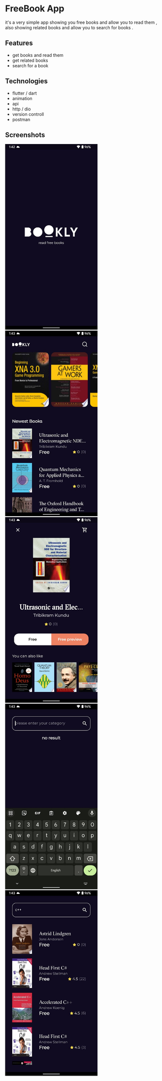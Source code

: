 
# FreeBook App

it's a very simple app showing you free books and allow you to read them , also showing related books and allow you to search for books .



## Features

- get books and read them
- get related books
- search for a book


## Technologies
- flutter / dart
- animation
- api
- http / dio
- version controll
- postman
## Screenshots
<img src="screen shots/b1.jpeg" width=300 hight=400>    <img src="screen shots/b2.jpeg" width=300 hight=400>      <img src="screen shots/b3.jpeg" width=300 hight=400>
<img src="screen shots/b4.jpeg" width=300 hight=400>    <img src="screen shots/b5.jpeg" width=300 hight=400>





